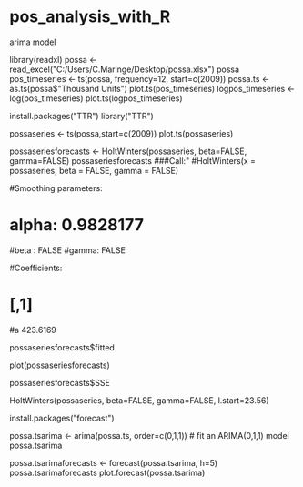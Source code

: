 # pos_analysis_with_R
arima model


library(readxl)
possa <- read_excel("C:/Users/C.Maringe/Desktop/possa.xlsx")
possa
pos_timeseries <- ts(possa, frequency=12, start=c(2009))
possa.ts <- as.ts(possa$"Thousand Units") 
plot.ts(pos_timeseries)
logpos_timeseries <- log(pos_timeseries)
plot.ts(logpos_timeseries)

install.packages("TTR")
library("TTR")

possaseries <- ts(possa,start=c(2009))
plot.ts(possaseries)

possaseriesforecasts <- HoltWinters(possaseries, beta=FALSE, gamma=FALSE)
possaseriesforecasts
###Call:"
#HoltWinters(x = possaseries, beta = FALSE, gamma = FALSE)

#Smoothing parameters:
 # alpha: 0.9828177
#beta : FALSE
#gamma: FALSE

#Coefficients:
#  [,1]
#a 423.6169

possaseriesforecasts$fitted

plot(possaseriesforecasts)

possaseriesforecasts$SSE

HoltWinters(possaseries, beta=FALSE, gamma=FALSE, l.start=23.56)

install.packages("forecast")

possa.tsarima <- arima(possa.ts, order=c(0,1,1)) # fit an ARIMA(0,1,1) model
possa.tsarima

possa.tsarimaforecasts <- forecast(possa.tsarima, h=5)
possa.tsarimaforecasts
plot.forecast(possa.tsarima)
